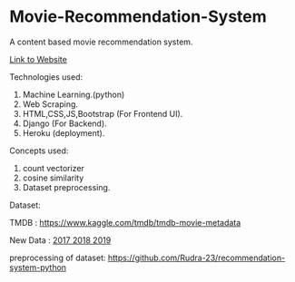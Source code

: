 # Movie-Recommendation-System

A content based movie recommendation system.

<a href="https://suggest-some-movies.herokuapp.com/">Link to Website</a>

Technologies used:

1) Machine Learning.(python)
2) Web Scraping.
3) HTML,CSS,JS,Bootstrap (For Frontend UI).
4) Django (For Backend).
5) Heroku (deployment).

Concepts used:

1) count vectorizer
2) cosine similarity
3) Dataset preprocessing.


Dataset:

TMDB : https://www.kaggle.com/tmdb/tmdb-movie-metadata

New Data :
<a href="https://www.imdb.com/list/ls058982125/?sort=moviemeter,asc&st_dt=&mode=detail&page=1" > 2017 </a>
<a href="https://www.imdb.com/list/ls020941218/?sort=moviemeter,asc&st_dt=&mode=detail&page=1" > 2018 </a>
<a href="https://www.imdb.com/list/ls041286159/?sort=moviemeter,asc&st_dt=&mode=detail&page=1" > 2019 </a>


preprocessing of dataset:   https://github.com/Rudra-23/recommendation-system-python

